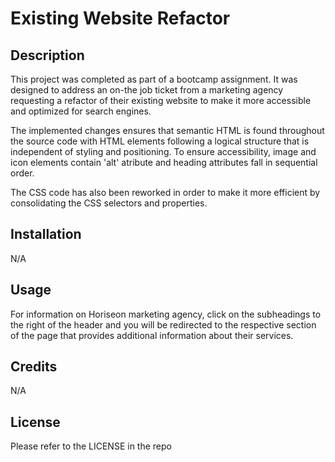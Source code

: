 # Existing Website Refactor

## Description

This project was completed as part of a bootcamp assignment. It was designed to address an on-the job ticket from a marketing agency requesting a refactor of their existing website to make it more accessible and optimized for search engines.

The implemented changes ensures that semantic HTML is found throughout the source code with HTML elements following a logical structure that is independent of styling and positioning. To ensure accessibility, image and icon elements contain 'alt' atribute and heading attributes fall in sequential order.

The CSS code has also been reworked in order to make it more efficient by consolidating the CSS selectors and properties.

## Installation

N/A

## Usage
For information on Horiseon marketing agency, click on the subheadings to the right of the header and you will be redirected to the respective section of the page that provides additional information about their services.

## Credits

N/A

## License

Please refer to the LICENSE in the repo
